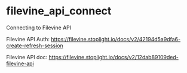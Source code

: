 # filevine_api_connect
Connecting to Filevine API

Filevine API Auth:
https://filevine.stoplight.io/docs/v2/42194d5a9dfa6-create-refresh-session

Filevine API doc:
https://filevine.stoplight.io/docs/v2/12dab89109ded-filevine-api
